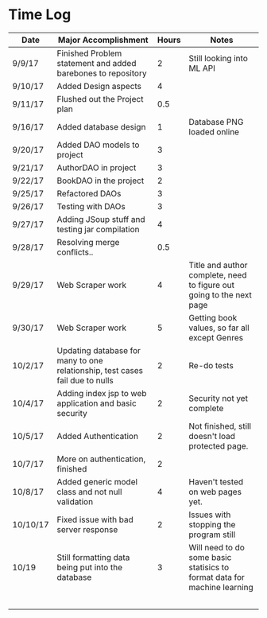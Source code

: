 # Time Log


| Date | Major Accomplishment | Hours | Notes |
|------------|------------|------------|----------|
|9/9/17 | Finished Problem statement and added barebones to repository | 2 | Still looking into ML API |
|9/10/17 | Added Design aspects | 4 | |
|9/11/17| Flushed out the Project plan | 0.5 | |
|9/16/17| Added database design | 1 | Database PNG loaded online |
|9/20/17| Added DAO models to project | 3 | |
|9/21/17| AuthorDAO in project | 3 | |
|9/22/17 | BookDAO in the project | 2 | |
|9/25/17| Refactored DAOs| 3| |
|9/26/17| Testing with DAOs | 3| |
|9/27/17| Adding JSoup stuff and testing jar compilation| 4| |
|9/28/17| Resolving merge conflicts..| 0.5| |
|9/29/17| Web Scraper work| 4 | Title and author complete, need to figure out going to the next page |
|9/30/17| Web Scraper work| 5| Getting book values, so far all except Genres|
|10/2/17| Updating database for many to one relationship, test cases fail due to nulls|2|Re-do tests|
|10/4/17| Adding index jsp to web application and basic security|2| Security not yet complete|
|10/5/17| Added Authentication| 2| Not finished, still doesn't load protected page.|
|10/7/17| More on authentication, finished| 2| |
|10/8/17| Added generic model class and not null validation| 4| Haven't tested on web pages yet.|
|10/10/17| Fixed issue with bad server response| 2| Issues with stopping the program still|
|10/19| Still formatting data being put into the database| 3| Will need to do some basic statisics to format data for machine learning|
| | | | |
| | | | |
| | | | |
| | | | |
| | | | |

